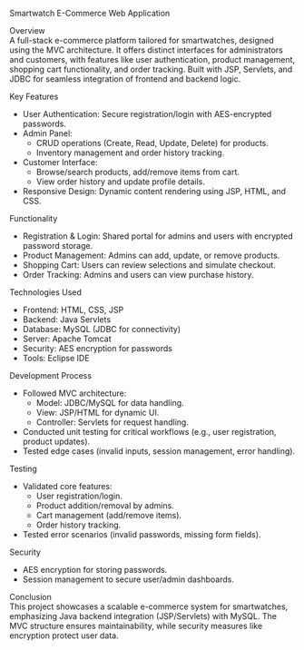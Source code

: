 Smartwatch E-Commerce Web Application  

Overview  
A full-stack e-commerce platform tailored for smartwatches, designed using the MVC architecture. It offers distinct interfaces for administrators and customers, with features like user authentication, product management, shopping cart functionality, and order tracking. Built with JSP, Servlets, and JDBC for seamless integration of frontend and backend logic.  

Key Features  
- User Authentication: Secure registration/login with AES-encrypted passwords.  
- Admin Panel:  
  - CRUD operations (Create, Read, Update, Delete) for products.  
  - Inventory management and order history tracking.  
- Customer Interface:  
  - Browse/search products, add/remove items from cart.  
  - View order history and update profile details.  
- Responsive Design: Dynamic content rendering using JSP, HTML, and CSS.  

Functionality  
- Registration & Login: Shared portal for admins and users with encrypted password storage.  
- Product Management: Admins can add, update, or remove products.  
- Shopping Cart: Users can review selections and simulate checkout.  
- Order Tracking: Admins and users can view purchase history.  

Technologies Used  
- Frontend: HTML, CSS, JSP  
- Backend: Java Servlets  
- Database: MySQL (JDBC for connectivity)  
- Server: Apache Tomcat  
- Security: AES encryption for passwords  
- Tools: Eclipse IDE  

Development Process  
- Followed MVC architecture:  
  - Model: JDBC/MySQL for data handling.  
  - View: JSP/HTML for dynamic UI.  
  - Controller: Servlets for request handling.  
- Conducted unit testing for critical workflows (e.g., user registration, product updates).  
- Tested edge cases (invalid inputs, session management, error handling).  

Testing  
- Validated core features:  
  - User registration/login.  
  - Product addition/removal by admins.  
  - Cart management (add/remove items).  
  - Order history tracking.  
- Tested error scenarios (invalid passwords, missing form fields).  

Security  
- AES encryption for storing passwords.  
- Session management to secure user/admin dashboards.  

Conclusion  
This project showcases a scalable e-commerce system for smartwatches, emphasizing Java backend integration (JSP/Servlets) with MySQL. The MVC structure ensures maintainability, while security measures like encryption protect user data.  

